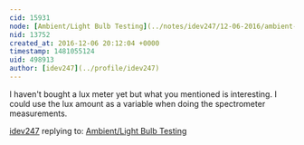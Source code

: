 ```yaml
---
cid: 15931
node: [Ambient/Light Bulb Testing](../notes/idev247/12-06-2016/ambient-light-bulb-testing)
nid: 13752
created_at: 2016-12-06 20:12:04 +0000
timestamp: 1481055124
uid: 498913
author: [idev247](../profile/idev247)
---
```


I haven't bought a lux meter yet but what you mentioned is interesting. I could use the lux amount as a variable when doing the spectrometer measurements.

[idev247](../profile/idev247) replying to: [Ambient/Light Bulb Testing](../notes/idev247/12-06-2016/ambient-light-bulb-testing)

